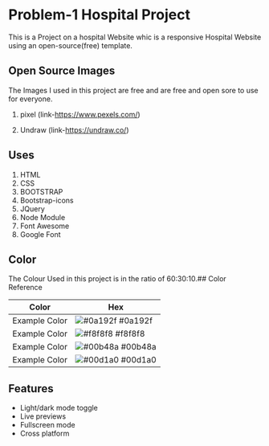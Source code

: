 # Problem-1 Hospital Project

This is a Project on a hospital Website whic is a responsive Hospital Website using an open-source(free) template.


## Open Source Images

The Images I used in this project are free and are free and open sore to use for everyone.

1. pixel (link-https://www.pexels.com/)

2. Undraw (link-https://undraw.co/)

 ## Uses
 1. HTML
 2. CSS
 3. BOOTSTRAP
 4. Bootstrap-icons
 5. JQuery
 6. Node Module
 7. Font Awesome
 8. Google Font

## Color 
 The Colour Used in this project is in the ratio of 60:30:10.## Color Reference

| Color             | Hex                                                                |
| ----------------- | ------------------------------------------------------------------ |
| Example Color | ![#0a192f](https://via.placeholder.com/10/0a192f?text=+) #0a192f |
| Example Color | ![#f8f8f8](https://via.placeholder.com/10/f8f8f8?text=+) #f8f8f8 |
| Example Color | ![#00b48a](https://via.placeholder.com/10/00b48a?text=+) #00b48a |
| Example Color | ![#00d1a0](https://via.placeholder.com/10/00b48a?text=+) #00d1a0 |


## Features

- Light/dark mode toggle
- Live previews
- Fullscreen mode
- Cross platform

